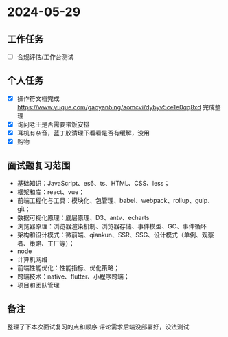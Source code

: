 # 2024-05-29

## 工作任务

- [ ] 合规评估/工作台测试

## 个人任务

- [x] 操作符文档完成 https://www.yuque.com/gaoyanbing/aomcvi/dybyv5ce1e0qq8xd 完成整理
- [x] 询问老王是否需要带饭安排
- [x] 耳机有杂音，蓝丁胶清理下看看是否有缓解，没用
- [x] 购物

## 面试题复习范围

- 基础知识：JavaScript、es6、ts、HTML、CSS、less；
- 框架和库：react、vue；
- 前端工程化与工具：模块化、包管理、babel、webpack、rollup、gulp、git；
- 数据可视化原理：底层原理、D3、antv、echarts
- 浏览器原理：浏览器渲染机制、浏览器存储、事件模型、GC、事件循环
- 架构和设计模式：微前端、qiankun、SSR、SSG、设计模式（单例、观察者、策略、工厂等）；
- node
- 计算机网络
- 前端性能优化：性能指标、优化策略；
- 跨端技术：native、flutter、小程序跨端；
- 项目和团队管理

## 备注

整理了下本次面试复习的点和顺序
评论需求后端没部署好，没法测试
